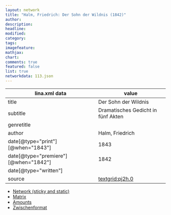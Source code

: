 ```yaml
---
layout: network
title: "Halm, Friedrich: Der Sohn der Wildnis (1842)"
author:
description:
headline:
modified:
category:
tags:
imagefeature: 
mathjax: 
chart: 
comments: true
featured: false
list: true
networkdata: 113.json
---
```

lina.xml data  | value
------------- | -------------
title|Der Sohn der Wildnis
subtitle|Dramatisches Gedicht in fünf Akten
genretitle|
author|Halm, Friedrich
date[@type="print"][@when="1843"]|1843
date[@type="premiere"][@when="1842"]|1842
date[@type="written"]|
source|[textgrid:pj2h.0](https://textgridlab.org/1.0/tgcrud-public/rest/textgrid:pj2h.0/data)



* [Network (sticky and static)](/linas/network113)
* [Matrix](/linas/matrix113)
* [Amounts](/linas/amount113)
* [Zwischenformat](/linas/lina113 )
